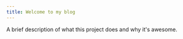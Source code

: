 ```yaml
---
title: Welcome to my blog
---
```

A brief description of what this project does and why it's awesome.
